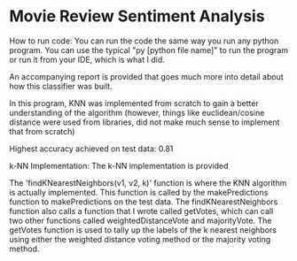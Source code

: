 # Movie Review Sentiment Analysis

How to run code:
You can run the code the same way you run any python program. You can use the typical "py [python file name]" to run the program
or run it from your IDE, which is what I did.

An accompanying report is provided that goes much more into detail about how this classifier was built.

In this program, KNN was implemented from scratch to gain a better understanding of the algorithm (however, things like euclidean/cosine distance were used from libraries, did not make much sense to implement that from scratch)

Highest accuracy achieved on test data: 0.81

k-NN Implementation:
The k-NN implementation is provided

The 'findKNearestNeighbors(v1, v2, k)' function is where the KNN algorithm is actually implemented. This function is called by the
makePredictions function to makePredictions on the test data. The findKNearestNeighbors function also calls a function that I wrote
called getVotes, which can call two other functions called weightedDistanceVote and majorityVote. The getVotes function is used to
tally up the labels of the k nearest neighbors using either the weighted distance voting method or the majority voting method.
